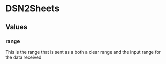 # DSN2Sheets

## Values

### range

This is the range that is sent as a both a clear range and the input range for the data received
